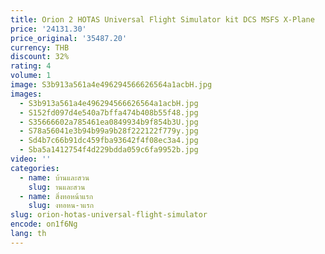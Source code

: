 ```yaml
---
title: Orion 2 HOTAS Universal Flight Simulator kit DCS MSFS X-Plane
price: '24131.30'
price_original: '35487.20'
currency: THB
discount: 32%
rating: 4
volume: 1
image: S3b913a561a4e496294566626564a1acbH.jpg
images:
  - S3b913a561a4e496294566626564a1acbH.jpg
  - S152fd097d4e540a7bffa474b408b55f48.jpg
  - S35666602a785461ea0849934b9f854b3U.jpg
  - S78a56041e3b94b99a9b28f222122f779y.jpg
  - Sd4b7c66b91dc459fba93642f4f08ec3a4.jpg
  - Sba5a1412754f4d229bdda059c6fa9952b.jpg
video: ''
categories:
  - name: บ้านและสวน
    slug: านและสวน
  - name: สิ่งทอหน้าแรก
    slug: งทอหน-าแรก
slug: orion-hotas-universal-flight-simulator
encode: on1f6Ng
lang: th
---
```

  